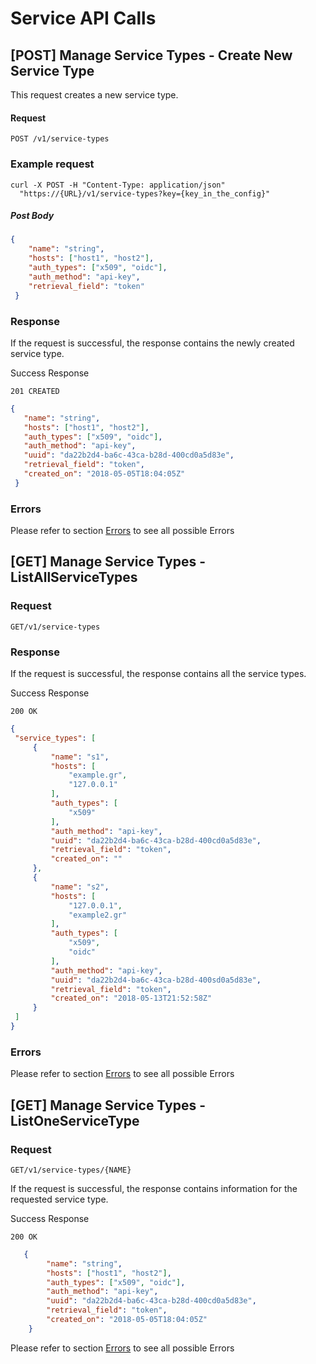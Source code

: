 # Service API Calls

## [POST] Manage Service Types - Create New Service Type

This request creates a new service type.

#### Request

`POST /v1/service-types`

### Example request
```
curl -X POST -H "Content-Type: application/json"
  "https://{URL}/v1/service-types?key={key_in_the_config}"
```


##### Post Body

```json
{
 	"name": "string",
 	"hosts": ["host1", "host2"],
 	"auth_types": ["x509", "oidc"],
 	"auth_method": "api-key",
 	"retrieval_field": "token"
 }
 ```
 
 ### Response
 
 If the request is successful, the response contains the newly created service type.
 
 Success Response
 
 `201 CREATED`
 
 ```json
 {
  	"name": "string",
  	"hosts": ["host1", "host2"],
  	"auth_types": ["x509", "oidc"],
  	"auth_method": "api-key",
  	"uuid": "da22b2d4-ba6c-43ca-b28d-400cd0a5d83e",
  	"retrieval_field": "token",
  	"created_on": "2018-05-05T18:04:05Z" 
  }
  ```
  
  ### Errors

  Please refer to section [Errors](api_errors.md) to see all possible Errors
  
  ## [GET] Manage Service Types - ListAllServiceTypes
  
  ### Request
  
  `GET/v1/service-types`
  
   ### Response
   
   If the request is successful, the response contains all the service types.
   
   Success Response
   
   `200 OK`
   
   ```json
{
    "service_types": [
        {
            "name": "s1",
            "hosts": [
                "example.gr",
                "127.0.0.1"
            ],
            "auth_types": [
                "x509"
            ],
            "auth_method": "api-key",
            "uuid": "da22b2d4-ba6c-43ca-b28d-400cd0a5d83e",
            "retrieval_field": "token",
            "created_on": ""
        },
        {
            "name": "s2",
            "hosts": [
                "127.0.0.1",
                "example2.gr"
            ],
            "auth_types": [
                "x509",
                "oidc"
            ],
            "auth_method": "api-key",
            "uuid": "da22b2d4-ba6c-43ca-b28d-400sd0a5d83e",
            "retrieval_field": "token",
            "created_on": "2018-05-13T21:52:58Z"
        }
    ]
}
```

 ### Errors

 Please refer to section [Errors](api_errors.md) to see all possible Errors

 ## [GET] Manage Service Types - ListOneServiceType
  
  ### Request
  
  `GET/v1/service-types/{NAME}`
  
   If the request is successful, the response contains information for the requested service type.
   
   Success Response
   
   `200 OK`
   
```json
   {
    	"name": "string",
    	"hosts": ["host1", "host2"],
    	"auth_types": ["x509", "oidc"],
    	"auth_method": "api-key",
    	"uuid": "da22b2d4-ba6c-43ca-b28d-400cd0a5d83e",
    	"retrieval_field": "token",
    	"created_on": "2018-05-05T18:04:05Z" 
    }
```
  Please refer to section [Errors](api_errors.md) to see all possible Errors



